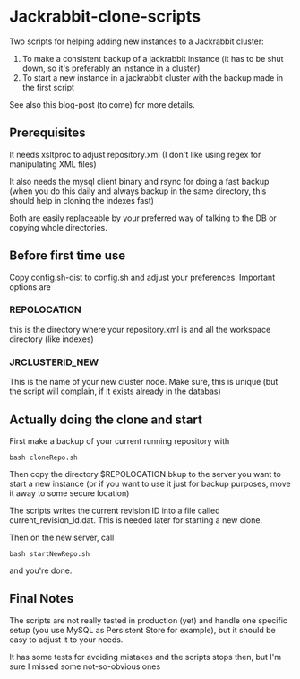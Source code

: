 # Jackrabbit-clone-scripts

Two scripts for helping adding new instances to a Jackrabbit cluster: 

1. To make a consistent backup of a jackrabbit instance (it has to be shut down, so it's preferably an instance in a cluster) 
2. To start a new instance in a jackrabbit cluster with the backup made in the first script


See also this blog-post (to come) for more details.

## Prerequisites

It needs xsltproc to adjust repository.xml (I don't like using regex for manipulating XML files)

It also needs the mysql client binary and rsync for doing a fast backup (when you do this daily and always backup in the same directory, this should help in cloning the indexes fast)

Both are easily replaceable by your preferred way of talking to the DB or copying whole directories.

## Before first time use

Copy config.sh-dist to config.sh and adjust your preferences. Important options are

### REPOLOCATION

this is the directory where your repository.xml is and all the workspace directory (like indexes)

### JRCLUSTERID_NEW

This is the name of your new cluster node. Make sure, this is unique (but the script will complain, if it exists already in the databas)

## Actually doing the clone and start

First make a backup of your current running repository with 

    bash cloneRepo.sh

Then copy the directory $REPOLOCATION.bkup to the server you want to start a new instance (or if you want to use it just for backup purposes, move it away to some secure location)

The scripts writes the current revision ID into a file called current_revision_id.dat. This is needed later for starting a new clone.

Then on the new server, call

    bash startNewRepo.sh

and you're done.

## Final Notes

The scripts are not really tested in production (yet) and handle one specific setup (you use MySQL as Persistent Store for example), but it should be easy to adjust it to your needs.

It has some tests for avoiding mistakes and the scripts stops then, but I'm sure I missed some not-so-obvious ones